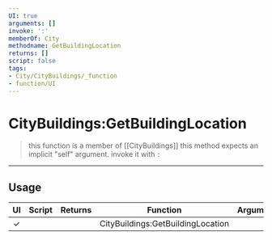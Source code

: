 ```yaml
---
UI: true
arguments: []
invoke: ':'
memberOf: City
methodname: GetBuildingLocation
returns: []
script: false
tags:
- City/CityBuildings/_function
- function/UI
---
```

# CityBuildings:GetBuildingLocation
> this function is a member of [[CityBuildings]]
> this method expects an implicit "self" argument. invoke it with `:`
-----
## Usage
|  UI | Script | Returns | Function | Arguments |
|:---:|:------:|-------:|:--------:|:---------|
|✓| ||CityBuildings:GetBuildingLocation||
